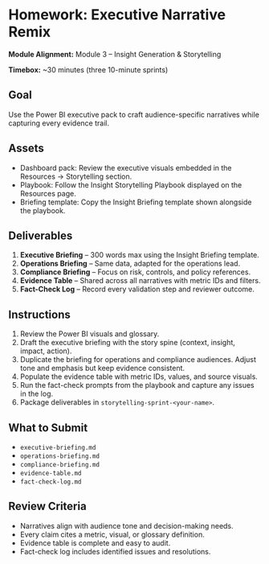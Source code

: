 # Homework: Executive Narrative Remix

**Module Alignment:** Module 3 – Insight Generation & Storytelling

**Timebox:** ~30 minutes (three 10-minute sprints)

## Goal

Use the Power BI executive pack to craft audience-specific narratives while capturing every evidence trail.

## Assets

- Dashboard pack: Review the executive visuals embedded in the Resources → Storytelling section.
- Playbook: Follow the Insight Storytelling Playbook displayed on the Resources page.
- Briefing template: Copy the Insight Briefing template shown alongside the playbook.

## Deliverables

1. **Executive Briefing** – 300 words max using the Insight Briefing template.
2. **Operations Briefing** – Same data, adapted for the operations lead.
3. **Compliance Briefing** – Focus on risk, controls, and policy references.
4. **Evidence Table** – Shared across all narratives with metric IDs and filters.
5. **Fact-Check Log** – Record every validation step and reviewer outcome.

## Instructions

1. Review the Power BI visuals and glossary.
2. Draft the executive briefing with the story spine (context, insight, impact, action).
3. Duplicate the briefing for operations and compliance audiences. Adjust tone and emphasis but keep evidence consistent.
4. Populate the evidence table with metric IDs, values, and source visuals.
5. Run the fact-check prompts from the playbook and capture any issues in the log.
6. Package deliverables in `storytelling-sprint-<your-name>`.

## What to Submit

- `executive-briefing.md`
- `operations-briefing.md`
- `compliance-briefing.md`
- `evidence-table.md`
- `fact-check-log.md`

## Review Criteria

- Narratives align with audience tone and decision-making needs.
- Every claim cites a metric, visual, or glossary definition.
- Evidence table is complete and easy to audit.
- Fact-check log includes identified issues and resolutions.
